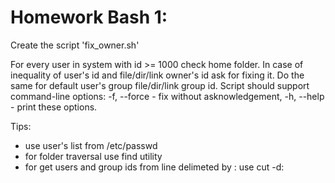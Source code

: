 # Homework Bash 1:

Create the script 'fix_owner.sh'

For every user in system with id >= 1000 check home folder.
In case of inequality of user's id and file/dir/link owner's id 
ask for fixing it.
Do the same for default user's group file/dir/link group id.
Script should support command-line options:
  -f, --force - fix without asknowledgement,
  -h, --help - print these options.

Tips:
* use user's list from /etc/passwd
* for folder traversal use find utility
* for get users and group ids from line delimeted by : use cut -d\:
